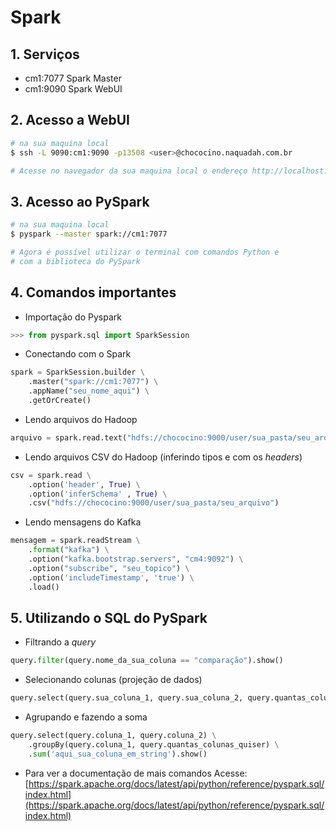 # Spark

## 1. Serviços

- cm1:7077	Spark Master
- cm1:9090	Spark WebUI

## 2. Acesso a WebUI

```bash
# na sua maquina local
$ ssh -L 9090:cm1:9090 -p13508 <user>@chococino.naquadah.com.br

# Acesse no navegador da sua maquina local o endereço http://localhost:9090
```

## 3. Acesso ao PySpark

```bash
# na sua maquina local
$ pyspark --master spark://cm1:7077

# Agora é possível utilizar o terminal com comandos Python e
# com a biblioteca do PySpark
```

## 4. Comandos importantes

- Importação do Pyspark
```python
>>> from pyspark.sql import SparkSession
```

- Conectando com o Spark

```python
spark = SparkSession.builder \
	.master("spark://cm1:7077") \
	.appName("seu_nome_aqui") \
	.getOrCreate()
```

- Lendo arquivos do Hadoop

```python
arquivo = spark.read.text("hdfs://chococino:9000/user/sua_pasta/seu_arquivo")
```

- Lendo arquivos CSV do Hadoop (inferindo tipos e com os _headers_)

```python
csv = spark.read \
	.option('header', True) \
	.option('inferSchema' , True) \
	.csv("hdfs://chococino:9000/user/sua_pasta/seu_arquivo")
```

- Lendo mensagens do Kafka

```python
mensagem = spark.readStream \
	.format("kafka") \
	.option("kafka.bootstrap.servers", "cm4:9092") \
	.option("subscribe", "seu_topico") \
	.option('includeTimestamp', 'true') \
	.load()
```

## 5. Utilizando o SQL do PySpark

- Filtrando a _query_

```python
query.filter(query.nome_da_sua_coluna == "comparação").show()
```

- Selecionando colunas (projeção de dados)

```python
query.select(query.sua_coluna_1, query.sua_coluna_2, query.quantas_colunas_quiser).show()
```

- Agrupando e fazendo a soma

```python
query.select(query.coluna_1, query.coluna_2) \
	.groupBy(query.coluna_1, query.quantas_colunas_quiser) \
	.sum('aqui_sua_coluna_em_string').show()
```

- Para ver a documentação de mais comandos
Acesse: [https://spark.apache.org/docs/latest/api/python/reference/pyspark.sql/index.html](https://spark.apache.org/docs/latest/api/python/reference/pyspark.sql/index.html)

